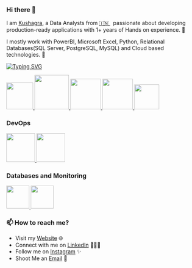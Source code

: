 ### Hi there 👋



I am [Kushagra](https://kushagra.aisoot.com/), a Data Analysts from [🇮🇳 ](https://en.wikipedia.org/wiki/India)&nbsp; passionate about developing production-ready applications with 1+ years of Hands on experience. 🎯

I mostly work with PowerBI, Microsoft Excel, Python, Relational Databases(SQL Server, PostgreSQL, MySQL) and Cloud based technologies. 🚀

[![Typing SVG](https://readme-typing-svg.demolab.com?font=Fira+code&pause=1000&color=1334F7&background=E4FF5300&multiline=true&width=435&lines=Welcome+to+GitHub%2C+where+code+meets;collaboration+and+innovation+thrives!%F0%9F%9A%80)](https://git.io/typing-svg)



<p float="left">

   <a href="https://www.w3.org/wiki/The_web_standards_model_-_HTML_CSS_and_JavaScript" target="_blank" >
    <img src="https://raw.githubusercontent.com/itsksaurabh/itsksaurabh/master/assets/html-css-js.png" height="70" />
  </a>
  <a href="https://python.org/" target="_blank" >
    <img src="https://media1.giphy.com/media/KAq5w47R9rmTuvWOWa/giphy.gif"  height="90" />
  </a>

  <a href="https://www.djangoproject.com/" target="_blank" >
    <img src="https://www.edgica.com/wp-content/files/django-logo-big.jpg"  height="80" /> 
  </a>
  <a href="https://www.docker.com/" target="_blank" >
    <img src="https://raw.githubusercontent.com/itsksaurabh/itsksaurabh/master/assets/docker.gif"  height="80" /> 
  </a>
  

  
  <a href="https://docs.gitlab.com/ee/ci/" target="_blank" >
    <img src="https://raw.githubusercontent.com/itsksaurabh/itsksaurabh/master/assets/cicd.gif"  height="65" />
  </a>
 
 
 </p>
  
### DevOps
  
 <p float="left">
  <a href="https://aws.amazon.com/" target="_blank" >
    <img src="https://raw.githubusercontent.com/itsksaurabh/itsksaurabh/master/assets/aws.gif"  height="75" />
  </a>
  <a href="https://m.do.co/c/3bc2250b7076" target="_blank" >
    <img src="https://raw.githubusercontent.com/itsksaurabh/itsksaurabh/master/assets/do.gif"  height="75" />
  </a> 
 </p>
  
### Databases and Monitoring
  

  </a>
    <a href="https://www.postgresql.org" target="_blank" >
    <img src="https://www.postgresql.org/media/img/about/press/elephant.png" height="60" />
  </a>
  </a>
    <a href="https://www.mongodb.com/" target="_blank" >
    <img src="https://www.logolynx.com/images/logolynx/cf/cf72126a3551b816d617a06ffb01388b.png" height="60" />
  </a>
  
</p>


### 📫 How to reach me?

 - Visit my [Website](https://kushagra.aisoot.com) 🌐
 - Connect with me on [LinkedIn](https://www.linkedin.com/in/kushagrasingh4) 👨🏻‍💻
 - Follow me on [Instagram](https://www.instagram.com/) ✨
 - Shoot Me an [Email](mailto:kushagrasingh2027@gmail.com) 💌
